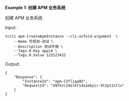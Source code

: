 **Example 1: 创建 APM 业务系统**

创建 APM 业务系统

Input: 

```
tccli apm CreateApmInstance --cli-unfold-argument  \
    --Name 可观测-测试 \
    --Description 测试环境 \
    --Tags.0.Key appid \
    --Tags.0.Value 123123422
```

Output: 
```
{
    "Response": {
        "InstanceId": "apm-CVfliqa8U",
        "RequestId": "49fktc24elkfi4a1mkyir-9t2pt2stlx"
    }
}
```

